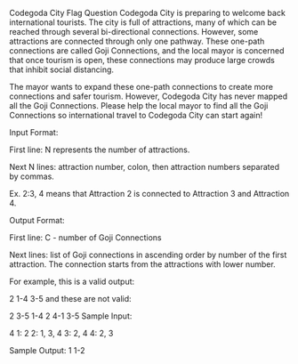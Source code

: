 Codegoda City
 Flag Question
Codegoda City is preparing to welcome back international tourists. The city is full of attractions, many of which can be reached through several bi-directional connections. However, some attractions are connected through only one pathway. These one-path connections are called Goji Connections, and the local mayor is concerned that once tourism is open, these connections may produce large crowds that inhibit social distancing.

The mayor wants to expand these one-path connections to create more connections and safer tourism. However, Codegoda City has never mapped all the Goji Connections. Please help the local mayor to find all the Goji Connections so international travel to Codegoda City can start again!

Input Format:

First line: N represents the number of attractions.

Next N lines: attraction number, colon, then attraction numbers separated by commas.

Ex. 2:3, 4 means that Attraction 2 is connected to Attraction 3 and Attraction 4.

Output Format:

First line: C - number of Goji Connections

Next lines: list of Goji connections in ascending order by number of the first attraction. The connection starts from the attractions with lower number.

For example, this is a valid output:

2
1-4
3-5
and these are not valid:

2 
3-5
1-4
2
4-1
3-5
Sample Input:

4
1: 2
2: 1, 3, 4
3: 2, 4
4: 2, 3

Sample Output:
1
1-2